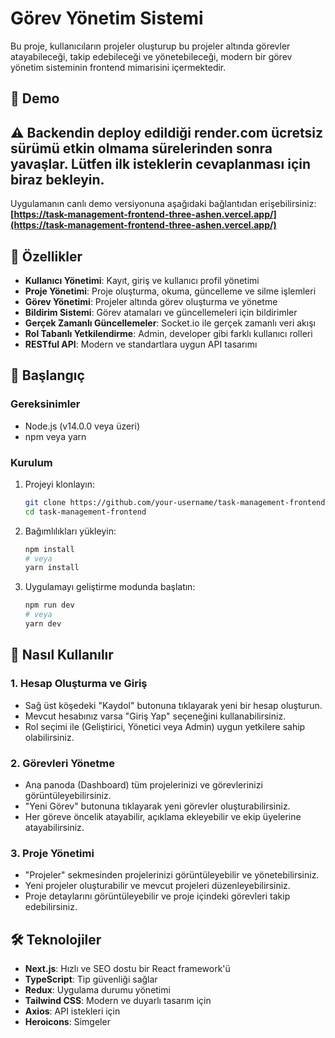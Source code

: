 # Görev Yönetim Sistemi

Bu proje, kullanıcıların projeler oluşturup bu projeler altında görevler atayabileceği, takip edebileceği ve yönetebileceği, modern bir görev yönetim sisteminin frontend mimarisini içermektedir.

## 🚀 Demo

## ⚠️ Backendin deploy edildiği render.com ücretsiz sürümü etkin olmama sürelerinden sonra yavaşlar. Lütfen ilk isteklerin cevaplanması için biraz bekleyin.

Uygulamanın canlı demo versiyonuna aşağıdaki bağlantıdan erişebilirsiniz:
**[https://task-management-frontend-three-ashen.vercel.app/](https://task-management-frontend-three-ashen.vercel.app/)**

## 🌟 Özellikler

- **Kullanıcı Yönetimi**: Kayıt, giriş ve kullanıcı profil yönetimi
- **Proje Yönetimi**: Proje oluşturma, okuma, güncelleme ve silme işlemleri
- **Görev Yönetimi**: Projeler altında görev oluşturma ve yönetme
- **Bildirim Sistemi**: Görev atamaları ve güncellemeleri için bildirimler
- **Gerçek Zamanlı Güncellemeler**: Socket.io ile gerçek zamanlı veri akışı
- **Rol Tabanlı Yetkilendirme**: Admin, developer gibi farklı kullanıcı rolleri
- **RESTful API**: Modern ve standartlara uygun API tasarımı

## 🚀 Başlangıç

### Gereksinimler

- Node.js (v14.0.0 veya üzeri)
- npm veya yarn

### Kurulum

1. Projeyi klonlayın:

   ```bash
   git clone https://github.com/your-username/task-management-frontend.git
   cd task-management-frontend
   ```

2. Bağımlılıkları yükleyin:

   ```bash
   npm install
   # veya
   yarn install
   ```

3. Uygulamayı geliştirme modunda başlatın:

   ```bash
   npm run dev
   # veya
   yarn dev
   ```

## 📱 Nasıl Kullanılır

### 1. Hesap Oluşturma ve Giriş

- Sağ üst köşedeki "Kaydol" butonuna tıklayarak yeni bir hesap oluşturun.
- Mevcut hesabınız varsa "Giriş Yap" seçeneğini kullanabilirsiniz.
- Rol seçimi ile (Geliştirici, Yönetici veya Admin) uygun yetkilere sahip olabilirsiniz.

### 2. Görevleri Yönetme

- Ana panoda (Dashboard) tüm projelerinizi ve görevlerinizi görüntüleyebilirsiniz.
- "Yeni Görev" butonuna tıklayarak yeni görevler oluşturabilirsiniz.
- Her göreve öncelik atayabilir, açıklama ekleyebilir ve ekip üyelerine atayabilirsiniz.

### 3. Proje Yönetimi

- "Projeler" sekmesinden projelerinizi görüntüleyebilir ve yönetebilirsiniz.
- Yeni projeler oluşturabilir ve mevcut projeleri düzenleyebilirsiniz.
- Proje detaylarını görüntüleyebilir ve proje içindeki görevleri takip edebilirsiniz.

## 🛠️ Teknolojiler

- **Next.js**: Hızlı ve SEO dostu bir React framework'ü
- **TypeScript**: Tip güvenliği sağlar
- **Redux**: Uygulama durumu yönetimi
- **Tailwind CSS**: Modern ve duyarlı tasarım için
- **Axios**: API istekleri için
- **Heroicons**: Simgeler

